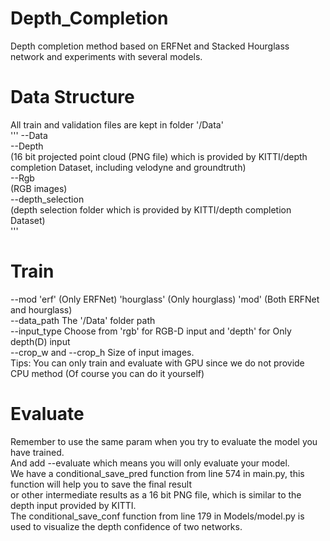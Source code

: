 # Depth_Completion
Depth completion method based on ERFNet and Stacked Hourglass network and experiments with several models. 

# Data Structure
All train and validation files are kept in folder '/Data'  
'''
--Data  
  --Depth   
    (16 bit projected point cloud (PNG file) which is provided by KITTI/depth completion Dataset, including velodyne and groundtruth)  
  --Rgb   
    (RGB images)  
  --depth_selection   
    (depth selection folder which is provided by KITTI/depth completion Dataset)  
'''
# Train  
--mod 'erf' (Only  ERFNet)  'hourglass' (Only hourglass)  'mod' (Both ERFNet and hourglass)  
--data_path  The '/Data' folder path   
--input_type  Choose from 'rgb' for RGB-D input and 'depth' for Only depth(D) input  
--crop_w and --crop_h   Size of input images.  
Tips: You can only train and evaluate with GPU since we do not provide CPU method (Of course you can do it yourself)  

# Evaluate  
Remember to use the same param when you try to evaluate the model you have trained.  
And add --evaluate which means you will only evaluate your model.  
We have a conditional_save_pred function from line 574 in main.py, this function will help you to save the final result   
or other intermediate results as a 16 bit PNG file, which is similar to the depth input provided by KITTI.  
The conditional_save_conf function from line 179 in Models/model.py is used to visualize the depth confidence of two networks.  




